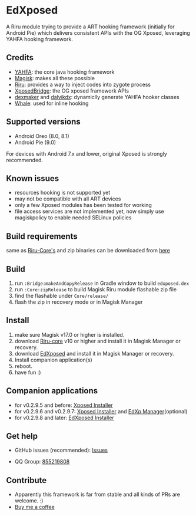 # EdXposed

A Riru module trying to provide a ART hooking framework (initially for Android Pie) which delivers consistent APIs with the OG Xposed, leveraging YAHFA hooking framework.

## Credits 

- [YAHFA](https://github.com/rk700/YAHFA): the core java hooking framework
- [Magisk](https://github.com/topjohnwu/Magisk/): makes all these possible
- [Riru](https://github.com/RikkaApps/Riru): provides a way to inject codes into zygote process
- [XposedBridge](https://github.com/rovo89/XposedBridge): the OG xposed framework APIs
- [dexmaker](https://github.com/linkedin/dexmaker) and [dalvikdx](https://github.com/JakeWharton/dalvik-dx): dynamiclly generate YAHFA hooker classes
- [Whale](https://github.com/asLody/whale): used for inline hooking

## Supported versions

- Android Oreo (8.0, 8.1) 
- Android Pie (9.0)

For devices with Android 7.x and lower, original Xposed is strongly recommended.

## Known issues

- resources hooking is not supported yet
- may not be compatible with all ART devices
- only a few Xposed modules has been tested for working
- file access services are not implemented yet, now simply use magiskpolicy to enable needed SELinux policies

## Build requirements

same as [Riru-Core's](https://github.com/RikkaApps/Riru/blob/master/README.md#build-requirements)
and zip binaries can be downloaded from [here](http://gnuwin32.sourceforge.net/packages/zip.htm)

## Build

1. run `:Bridge:makeAndCopyRelease` in Gradle window to build `edxposed.dex`
2. run `:Core:zipRelease` to build Magisk Riru module flashable zip file
3. find the flashable under `Core/release/`
4. flash the zip in recovery mode or in Magisk Manager

## Install

1. make sure Magisk v17.0 or higher is installed.
2. download [Riru-core](https://github.com/RikkaApps/Riru/releases) v10 or higher and install it in Magisk Manager or recovery.
3. download [EdXposed](https://github.com/solohsu/EdXposed/releases) and install it in Magisk Manager or recovery.
4. Install companion application(s)
4. reboot.
5. have fun :)

## Companion applications

- for v0.2.9.5 and before: [Xposed Installer](https://github.com/DVDAndroid/XposedInstaller)
- for v0.2.9.6 and v0.2.9.7: [Xposed Installer](https://github.com/DVDAndroid/XposedInstaller) and [EdXp Manager](https://github.com/solohsu/EdXpManager)(optional)
- for v0.2.9.8 and later: [EdXposed Installer](https://github.com/solohsu/XposedInstaller)
## Get help

- GitHub issues (recommended): [Issues](https://github.com/solohsu/EdXposed/issues/)

- QQ Group: [855219808](http://shang.qq.com/wpa/qunwpa?idkey=fae42a3dba9dc758caf63e971be2564e67bf7edd751a2ff1c750478b0ad1ca3f)

## Contribute

- Apparently this framework is far from stable and all kinds of PRs are welcome. :)
- [Buy me a coffee](https://www.paypal.me/givin2u)

